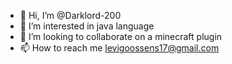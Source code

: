 - 👋 Hi, I’m @Darklord-200
- 👀 I’m interested in java language
- 💞️ I’m looking to collaborate on a minecraft plugin
- 📫 How to reach me levigoossens17@gmail.com

<!---
Darklord-200/Darklord-200 is a ✨ special ✨ repository because its `README.md` (this file) appears on your GitHub profile.
You can click the Preview link to take a look at your changes.
--->
